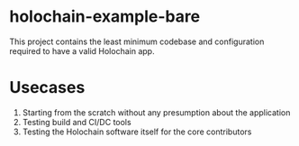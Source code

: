 # holochain-example-bare
This project contains the least minimum codebase and configuration required to have a valid Holochain app.

# Usecases
1. Starting from the scratch without any presumption about the application
2. Testing build and CI/DC tools
3. Testing the Holochain software itself for the core contributors

